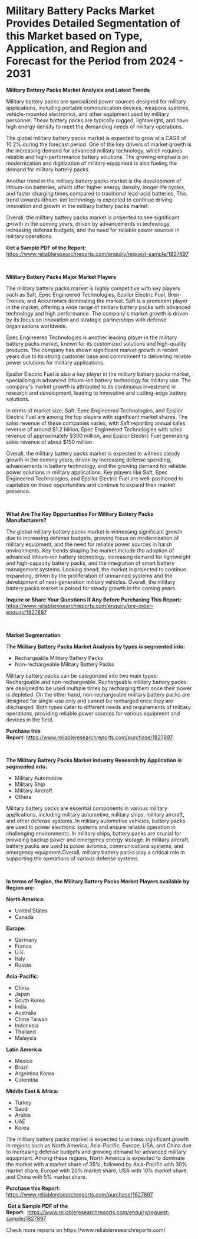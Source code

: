 <p><h1>Military Battery Packs Market Provides Detailed Segmentation of this Market based on Type, Application, and Region and Forecast for the Period from 2024 - 2031</h1></p><p><strong>Military Battery Packs Market Analysis and Latest Trends</strong></p>
<p><p>Military battery packs are specialized power sources designed for military applications, including portable communication devices, weapons systems, vehicle-mounted electronics, and other equipment used by military personnel. These battery packs are typically rugged, lightweight, and have high energy density to meet the demanding needs of military operations.</p><p>The global military battery packs market is expected to grow at a CAGR of 10.2% during the forecast period. One of the key drivers of market growth is the increasing demand for advanced military technology, which requires reliable and high-performance battery solutions. The growing emphasis on modernization and digitization of military equipment is also fueling the demand for military battery packs.</p><p>Another trend in the military battery packs market is the development of lithium-ion batteries, which offer higher energy density, longer life cycles, and faster charging times compared to traditional lead-acid batteries. This trend towards lithium-ion technology is expected to continue driving innovation and growth in the military battery packs market.</p><p>Overall, the military battery packs market is projected to see significant growth in the coming years, driven by advancements in technology, increasing defense budgets, and the need for reliable power sources in military operations.</p></p>
<p><strong>Get a Sample PDF of the Report:&nbsp;</strong> <a href="https://www.reliableresearchreports.com/enquiry/request-sample/1827897">https://www.reliableresearchreports.com/enquiry/request-sample/1827897</a></p>
<p>&nbsp;</p>
<p><strong>Military Battery Packs Major Market Players</strong></p>
<p><p>The military battery packs market is highly competitive with key players such as Saft, Epec Engineered Technologies, Epsilor Electric Fuel, Bren-Tronics, and Accutronics dominating the market. Saft is a prominent player in the market, offering a wide range of military battery packs with advanced technology and high performance. The company's market growth is driven by its focus on innovation and strategic partnerships with defense organizations worldwide.</p><p>Epec Engineered Technologies is another leading player in the military battery packs market, known for its customized solutions and high-quality products. The company has shown significant market growth in recent years due to its strong customer base and commitment to delivering reliable power solutions for military applications.</p><p>Epsilor Electric Fuel is also a key player in the military battery packs market, specializing in advanced lithium-ion battery technology for military use. The company's market growth is attributed to its continuous investment in research and development, leading to innovative and cutting-edge battery solutions.</p><p>In terms of market size, Saft, Epec Engineered Technologies, and Epsilor Electric Fuel are among the top players with significant market shares. The sales revenue of these companies varies, with Saft reporting annual sales revenue of around $1.2 billion, Epec Engineered Technologies with sales revenue of approximately $300 million, and Epsilor Electric Fuel generating sales revenue of about $150 million.</p><p>Overall, the military battery packs market is expected to witness steady growth in the coming years, driven by increasing defense spending, advancements in battery technology, and the growing demand for reliable power solutions in military applications. Key players like Saft, Epec Engineered Technologies, and Epsilor Electric Fuel are well-positioned to capitalize on these opportunities and continue to expand their market presence.</p></p>
<p>&nbsp;</p>
<p><strong>What Are The Key Opportunities For Military Battery Packs Manufacturers?</strong></p>
<p><p>The global military battery packs market is witnessing significant growth due to increasing defense budgets, growing focus on modernization of military equipment, and the need for reliable power sources in harsh environments. Key trends shaping the market include the adoption of advanced lithium-ion battery technology, increasing demand for lightweight and high-capacity battery packs, and the integration of smart battery management systems. Looking ahead, the market is projected to continue expanding, driven by the proliferation of unmanned systems and the development of next-generation military vehicles. Overall, the military battery packs market is poised for steady growth in the coming years.</p></p>
<p><strong>Inquire or Share Your Questions If Any Before Purchasing This Report:</strong> <a href="https://www.reliableresearchreports.com/enquiry/pre-order-enquiry/1827897">https://www.reliableresearchreports.com/enquiry/pre-order-enquiry/1827897</a></p>
<p>&nbsp;</p>
<p><strong>Market Segmentation</strong></p>
<p><strong>The Military Battery Packs Market Analysis by types is segmented into:</strong></p>
<p><ul><li>Rechargeable Military Battery Packs</li><li>Non-rechargeable Military Battery Packs</li></ul></p>
<p><p>Military battery packs can be categorized into two main types: Rechargeable and non-rechargeable. Rechargeable military battery packs are designed to be used multiple times by recharging them once their power is depleted. On the other hand, non-rechargeable military battery packs are designed for single-use only and cannot be recharged once they are discharged. Both types cater to different needs and requirements of military operations, providing reliable power sources for various equipment and devices in the field.</p></p>
<p><strong>Purchase this Report:&nbsp;</strong><a href="https://www.reliableresearchreports.com/purchase/1827897">https://www.reliableresearchreports.com/purchase/1827897</a></p>
<p>&nbsp;</p>
<p><strong>The Military Battery Packs Market Industry Research by Application is segmented into:</strong></p>
<p><ul><li>Military Automotive</li><li>Military Ship</li><li>Military Aircraft</li><li>Others</li></ul></p>
<p><p>Military battery packs are essential components in various military applications, including military automotive, military ships, military aircraft, and other defense systems. In military automotive vehicles, battery packs are used to power electronic systems and ensure reliable operation in challenging environments. In military ships, battery packs are crucial for providing backup power and emergency energy storage. In military aircraft, battery packs are used to power avionics, communications systems, and emergency equipment.Overall, military battery packs play a critical role in supporting the operations of various defense systems.</p></p>
<p>&nbsp;</p>
<p><strong>In terms of Region, the Military Battery Packs Market Players available by Region are:</strong></p>
<p>
    <p> <strong> North America: </strong>
        <ul>
            <li>United States</li>
            <li>Canada</li>
        </ul>
        </p> 
    <p> <strong> Europe: </strong>
        <ul>
            <li>Germany</li>
            <li>France</li>
            <li>U.K.</li>
            <li>Italy</li>
            <li>Russia</li>
        </ul>
        </p> 
    <p> <strong> Asia-Pacific: </strong>
        <ul>
            <li>China</li>
            <li>Japan</li>
            <li>South Korea</li>
            <li>India</li>
            <li>Australia</li>
            <li>China Taiwan</li>
            <li>Indonesia</li>
            <li>Thailand</li>
            <li>Malaysia</li>
        </ul>
        </p> 
    <p> <strong> Latin America: </strong>
        <ul>
            <li>Mexico</li>
            <li>Brazil</li>
            <li>Argentina Korea</li>
            <li>Colombia</li>
        </ul>
        </p> 
    <p> <strong> Middle East & Africa: </strong>
        <ul>
            <li>Turkey</li>
            <li>Saudi</li>
            <li>Arabia</li>
            <li>UAE</li>
            <li>Korea</li>
        </ul>
    </p>
    </p>
<p><p>The military battery packs market is expected to witness significant growth in regions such as North America, Asia-Pacific, Europe, USA, and China due to increasing defense budgets and growing demand for advanced military equipment. Among these regions, North America is expected to dominate the market with a market share of 35%, followed by Asia-Pacific with 30% market share, Europe with 20% market share, USA with 10% market share, and China with 5% market share.</p></p>
<p><strong>Purchase this Report: </strong><a href="https://www.reliableresearchreports.com/purchase/1827897">https://www.reliableresearchreports.com/purchase/1827897</a></p>
<p>&nbsp;<strong>Get a Sample PDF of the Report:&nbsp;&nbsp;</strong><a href="https://www.reliableresearchreports.com/enquiry/request-sample/1827897">https://www.reliableresearchreports.com/enquiry/request-sample/1827897</a></p>
<p><strong></strong></p>
<p>Check more reports on https://www.reliableresearchreports.com/</p>